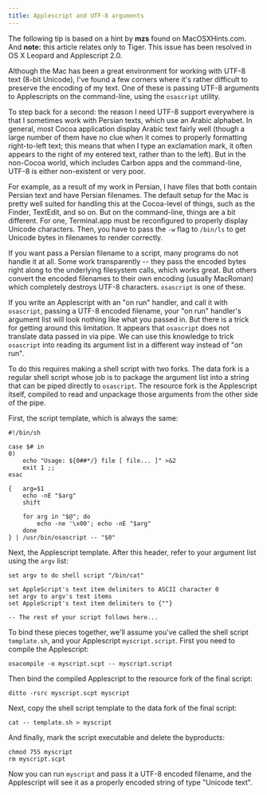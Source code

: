 ```yaml
---
title: Applescript and UTF-8 arguments
---
```


The following tip is based on a hint by **mzs** found on MacOSXHints.com.  And **note:** this article relates only to Tiger.  This issue has been resolved in OS X Leopard and Applescript 2.0.

Although the Mac has been a great environment for working with UTF-8 text (8-bit Unicode), I've found a few corners where it's rather difficult to preserve the encoding of my text.  One of these is passing UTF-8 arguments to Applescripts on the command-line, using the `osascript` utility.

<!--more-->
To step back for a second: the reason I need UTF-8 support everywhere is that I sometimes work with Persian texts, which use an Arabic alphabet.  In general, most Cocoa application display Arabic text fairly well (though a large number of them have no clue when it comes to properly formatting right-to-left text; this means that when I type an exclamation mark, it often appears to the right of my entered text, rather than to the left).  But in the non-Cocoa world, which includes Carbon apps and the command-line, UTF-8 is either non-existent or very poor.

For example, as a result of my work in Persian, I have files that both contain Persian text and have Persian filenames.  The default setup for the Mac is pretty well suited for handling this at the Cocoa-level of things, such as the Finder, TextEdit, and so on.  But on the command-line, things are a bit different.  For one, Terminal.app must be reconfigured to properly display Unicode characters.  Then, you have to pass the `-w` flag to `/bin/ls` to get Unicode bytes in filenames to render correctly.

If you want pass a Persian filename to a script, many programs do not handle it at all.  Some work transparently -- they pass the encoded bytes right along to the underlying filesystem calls, which works great.  But others convert the encoded filenames to their own encoding (usually MacRoman) which completely destroys UTF-8 characters.  `osascript` is one of these.

If you write an Applescript with an "on run" handler, and call it with `osascript`, passing a UTF-8 encoded filename, your "on run" handler's argument list will look nothing like what you passed in.  But there is a trick for getting around this limitation.  It appears that `osascript` does not translate data passed in via pipe.  We can use this knowledge to trick `osascript` into reading its argument list in a different way instead of "on run".

To do this requires making a shell script with two forks.  The data fork is a regular shell script whose job is to package the argument list into a string that can be piped directly to `osascript`.  The resource fork is the Applescript itself, compiled to read and unpackage those arguments from the other side of the pipe.

First, the script template, which is always the same:

	#!/bin/sh

	case $# in
	0)
	    echo "Usage: ${0##*/} file [ file... ]" >&2
	    exit 1 ;;
	esac

	{   arg=$1
	    echo -nE "$arg"
	    shift

	    for arg in "$@"; do
	        echo -ne '\x00'; echo -nE "$arg"
	    done
	} | /usr/bin/osascript -- "$0"

Next, the Applescript template.  After this header, refer to your argument list using the `argv` list:

	set argv to do shell script "/bin/cat"

	set AppleScript's text item delimiters to ASCII character 0
	set argv to argv's text items
	set AppleScript's text item delimiters to {""}

	-- The rest of your script follows here...

To bind these pieces together, we'll assume you've called the shell script `template.sh`, and your Applescript `myscript.script`.  First you need to compile the Applescript:

	osacompile -o myscript.scpt -- myscript.script

Then bind the compiled Applescript to the resource fork of the final script:

	ditto -rsrc myscript.scpt myscript

Next, copy the shell script template to the data fork of the final script:

	cat -- template.sh > myscript

And finally, mark the script executable and delete the byproducts:

	chmod 755 myscript
	rm myscript.scpt

Now you can run `myscript` and pass it a UTF-8 encoded filename, and the Applescript will see it as a properly encoded string of type "Unicode text".

